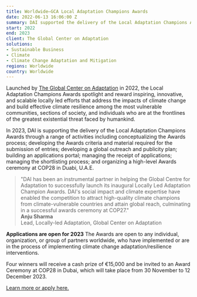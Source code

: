 ```yaml
---
title: Worldwide—GCA Local Adaptation Champions Awards
date: 2022-06-13 16:06:00 Z
summary: DAI supported the delivery of the Local Adaptation Champions Awards
start: 2022
end: 2023
client: The Global Center on Adaptation
solutions:
- Sustainable Business
- Climate
- Climate Change Adaptation and Mitigation
regions: Worldwide
country: Worldwide
---
```


Launched by [The Global Center on Adaptation](https://gca.org/llachampions/) in 2022, the Local Adaptation Champions Awards spotlight and reward inspiring, innovative, and scalable locally led efforts that address the impacts of climate change and build effective climate resilience among the most vulnerable communities, sections of society, and individuals who are at the frontlines of the greatest existential threat faced by humankind.

In 2023, DAI is supporting the delivery of the Local Adaptation Champions Awards through a range of activities including conceptualizing the Awards process; developing the Awards criteria and material required for the submission of entries; developing a global outreach and publicity plan; building an applications portal; managing the receipt of applications; managing the shortlisting process; and organizing a high-level Awards ceremony at COP28 in Duabi, U.A.E.

> "DAI has been an instrumental partner in helping the Global Centre for Adaptation to successfully launch its inaugural Locally Led Adaptation Champion Awards. DAI's social impact and climate expertise have enabled the competition to attract high-quality climate champions from climate-vulnerable countries and attain global reach, culminating in a successful awards ceremony at COP27."\
> **Anju Sharma**\
> Lead, Locally-led Adaptation, Global Center on Adaptation

**Applications are open for 2023**
The Awards are open to any individual, organization, or group of partners worldwide, who have implemented or are in the process of implementing climate change adaptation/resilience interventions.

Four winners will receive a cash prize of €15,000 and be invited to an Award Ceremony at COP28 in Dubai, which will take place from 30 November to 12 December 2023.

[Learn more or apply here.](https://adaptationportal.gca.org/llahub/llachampions)
